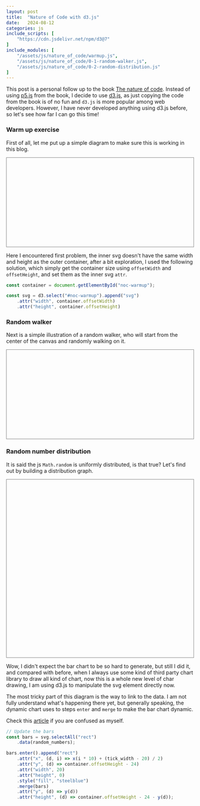 ```yaml
---
layout: post
title:  "Nature of Code with d3.js"
date:   2024-08-12
categories: js
include_scripts: [
    "https://cdn.jsdelivr.net/npm/d3@7"
]
include_modules: [
    "/assets/js/nature_of_code/warmup.js",
    "/assets/js/nature_of_code/0-1-random-walker.js",
    "/assets/js/nature_of_code/0-2-random-distribution.js"
]
---
```


This post is a personal follow up to the book [The nature of code](https://natureofcode.com). Instead of using [p5.js](https://p5js.org) from the book, I decide to use [d3.js](https://d3js.org), as just copying the code from the book is of no fun and `d3.js` is more popular among web developers. However, I have never developed anything using d3.js before, so let's see how far I can go this time!

### Warm up exercise

First of all, let me put up a simple diagram to make sure this is working in this blog.

<div 
  id='noc-warmup'
  style='height:240px; width:100%; border:1px solid gray; margin-bottom:10px;'
>
</div>

Here I encountered first problem, the inner svg doesn't have the same width and height as the outer container, after a bit exploration, I used the following solution, which simply get the container size using `offsetWidth` and `offsetHeight`, and set them as the inner svg `attr`.

```js
const container = document.getElementById("noc-warmup");

const svg = d3.select("#noc-warmup").append("svg")
    .attr("width", container.offsetWidth)
    .attr("height", container.offsetHeight)
```

### Random walker

Next is a simple illustration of a random walker, who will start from the center of the canvas and randomly walking on it.

<div 
  id='noc-random-walker'
  style='height:240px; width:100%; border:1px solid gray; margin-bottom:10px;'
>
</div>

### Random number distribution

It is said the js `Math.random` is uniformly distributed, is that true? Let's find out by building a distribution graph.

<div 
  id='noc-random-distribution'
  style='height:480px; width:100%; border:1px solid gray; margin-bottom:10px;'
>
</div>

Wow, I didn't expect the bar chart to be so hard to generate, but still I did it, and compared with before, when I always use some kind of third party chart library to draw all kind of chart, now this is a whole new level of char drawing, I am using d3.js to manipulate the svg element directly now.

The most tricky part of this diagram is the way to link to the data. I am not fully understand what's happening there yet, but generally speaking, the dynamic chart uses to steps `enter` and `merge` to make the bar chart dynamic.

Check this [article](https://bost.ocks.org/mike/join/) if you are confused as myself.

```js
// Update the bars
const bars = svg.selectAll("rect")
    .data(random_numbers);

bars.enter().append("rect")
    .attr("x", (d, i) => x(i * 10) + (tick_width - 20) / 2)
    .attr("y", (d) => container.offsetHeight - 24)
    .attr("width", 20)
    .attr("height", 0)
    .style("fill", "steelblue")
    .merge(bars)
    .attr("y", (d) => y(d))
    .attr("height", (d) => container.offsetHeight - 24 - y(d));
```


